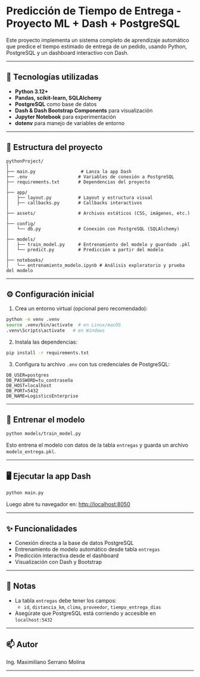 # Predicción de Tiempo de Entrega - Proyecto ML + Dash + PostgreSQL

Este proyecto implementa un sistema completo de aprendizaje automático que predice el tiempo estimado de entrega de un pedido, usando Python, PostgreSQL y un dashboard interactivo con Dash.

---

## 🚀 Tecnologías utilizadas

- **Python 3.12+**
- **Pandas, scikit-learn, SQLAlchemy**
- **PostgreSQL** como base de datos
- **Dash & Dash Bootstrap Components** para visualización
- **Jupyter Notebook** para experimentación
- **dotenv** para manejo de variables de entorno

---

## 🧱 Estructura del proyecto

```
pythonProject/
│
├── main.py                 # Lanza la app Dash
├── .env                   # Variables de conexión a PostgreSQL
├── requirements.txt       # Dependencias del proyecto
│
├── app/
│   ├── layout.py          # Layout y estructura visual
│   ├── callbacks.py       # Callbacks interactivos
│
├── assets/                # Archivos estáticos (CSS, imágenes, etc.)
│
├── config/
│   └── db.py              # Conexión con PostgreSQL (SQLAlchemy)
│
├── models/
│   ├── train_model.py     # Entrenamiento del modelo y guardado .pkl
│   └── predict.py         # Predicción a partir del modelo
│
├── notebooks/
│   └── entrenamiento_modelo.ipynb # Análisis exploratorio y prueba del modelo
```

---

## ⚙️ Configuración inicial

1. Crea un entorno virtual (opcional pero recomendado):
```bash
python -m venv .venv
source .venv/bin/activate  # en Linux/macOS
.venv\Scripts\activate   # en Windows
```

2. Instala las dependencias:
```bash
pip install -r requirements.txt
```

3. Configura tu archivo `.env` con tus credenciales de PostgreSQL:

```env
DB_USER=postgres
DB_PASSWORD=tu_contraseña
DB_HOST=localhost
DB_PORT=5432
DB_NAME=LogisticsEnterprise
```

---

## 🧠 Entrenar el modelo

```bash
python models/train_model.py
```

Esto entrena el modelo con datos de la tabla `entregas` y guarda un archivo `modelo_entrega.pkl`.

---

## 🖥️ Ejecutar la app Dash

```bash
python main.py
```

Luego abre tu navegador en: [http://localhost:8050](http://localhost:8050)

---

## ✨ Funcionalidades

- Conexión directa a la base de datos PostgreSQL
- Entrenamiento de modelo automático desde tabla `entregas`
- Predicción interactiva desde el dashboard
- Visualización con Dash y Bootstrap

---

## 📌 Notas

- La tabla `entregas` debe tener los campos:
  - `id`, `distancia_km`, `clima`, `proveedor`, `tiempo_entrega_dias`
- Asegúrate que PostgreSQL está corriendo y accesible en `localhost:5432`

---

## 📫 Autor

Ing. Maximiliano Serrano Molina

---
